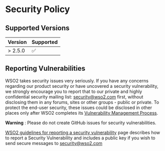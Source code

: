 # Security Policy

## Supported Versions

| Version | Supported          |
| ------- | ------------------ |
| > 2.5.0 | :white_check_mark: |

## Reporting Vulnerabilities

WSO2 takes security issues very seriously. If you have any concerns regarding our product security or have uncovered a security vulnerability, we strongly encourage you to report that to our private and highly confidential security mailing list: security@wso2.com first, without disclosing them in any forums, sites or other groups - public or private. To protect the end-user security, these issues could be disclosed in other places only after WSO2 completes its [Vulnerability Management Process](https://docs.wso2.com/display/Security/WSO2+Security+Vulnerability+Management+Process).

**Warning** : Please do not create GitHub issues for security vulnerabilities.

[WSO2 guidelines for reporting a security vulnerability](https://docs.wso2.com/display/Security/WSO2+Security+Vulnerability+Reporting+Guidelines) page describes how to report a Security Vulnerability and includes a public key if you wish to send secure messages to security@wso2.com